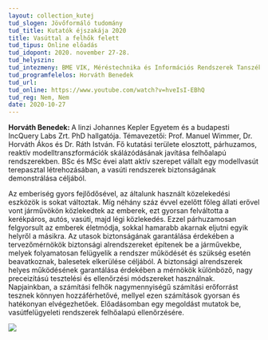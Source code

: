 ```yaml
---
layout: collection_kutej
tud_slogen: Jövőformáló tudomány
tud_title: Kutatók éjszakája 2020
title: Vasúttal a felhők felett
tud_tipus: Online előadás
tud_idopont: 2020. november 27-28.
tud_helyszin:
tud_intezmeny: BME VIK, Méréstechnika és Információs Rendszerek Tanszék 
tud_programfelelos: Horváth Benedek
tud_url:
tud_online: https://www.youtube.com/watch?v=hveIsI-EBhQ
tud_reg: Nem, Nem
date: 2020-10-27
---
```

<b>Horváth Benedek: </b>A linzi Johannes Kepler Egyetem és a budapesti IncQuery Labs Zrt. PhD hallgatója. Témavezetői: Prof. Manuel Wimmer, Dr. Horváth Ákos és Dr. Ráth István. Fő kutatási területe elosztott, párhuzamos, reaktív modelltranszformációk skálázódásának javítása felhőalapú rendszerekben. BSc és MSc évei alatt aktív szerepet vállalt egy modellvasút terepasztal létrehozásában, a vasúti rendszerek biztonságának demonstrálása céljából.



Az emberiség gyors fejlődősével, az általunk használt közelekedési eszközök is sokat változtak. Míg néhány száz évvel ezelőtt főleg állati erővel vont járművökön közlekedtek az emberek, ezt gyorsan felváltotta a kerékpáros, autós, vasúti, majd légi közlekedés. Ezzel párhuzamosan felgyorsult az emberek életmódja, sokkal hamarabb akarnak eljutni egyik helyről a másikra. Az utasok biztonságának garantálása érdekében a tervezőmérnökök biztonsági alrendszereket építenek be a járművekbe, melyek folyamatosan felügyelik a rendszer működését és szükség esetén beavatkoznak, balesetek elkerülése céljából. A biztonsági alrendszerek helyes működésének garantálása érdekében a mérnökök különböző, nagy preceizítású tesztelési és ellenőrzési módszereket használnak. Napjainkban, a számítási felhők nagymennyiségű számítási erőforrást tesznek könnyen hozzáférhetővé, mellyel ezen számítások gyorsan és hatékonyan elvégezhetőek. Előadásomban egy megoldást mutatok be, vasútfelügyeleti rendszerek felhőalapú ellenőrzésére.


<img src="images/vasuttal-a-felhok-felett.png" max-width="500" class="center"> 

